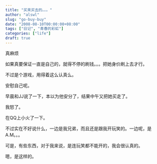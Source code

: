 ```yaml
---
title: "买来买去的。。。"
author: "alswl"
slug: "go-buy-buy"
date: "2008-08-10T00:00:00+08:00"
tags: ["日记", "青春的彩虹"]
categories: ["life"]
draft: true
---
```


真麻烦

如果真要保证一直是自己的，就得不停的刷钱。。。把她身价刷上去才行。

不过是个游戏，用得着这么认真么。

安慰自己呢。

早晨和JJ说了一下，本以为他安分了，结果中午又把她买走了。

我怒了。

在QQ上小火了一下。

不过实在不好说什么，一边是我兄弟，而且还是跟我开玩笑的。一边呢，是A.M。。。

可是，有些东西，对于我来说，是连玩笑都不能开的，我会很认真的。

嗯，是这样的。
